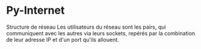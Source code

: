 # Py-Internet
Structure de réseau
Les utilisateurs du réseau sont les pairs, qui communiquent avec les autres via leurs sockets, repérés par la combination de leur adresse IP et d'un port qu'ils allouent.
